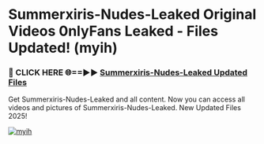 # Summerxiris-Nudes-Leaked Original Videos 0nlyFans Leaked - Files Updated! (myih)

<h3>🔴 CLICK HERE 🌐==►► <a href="https://tinyurl.com/5h6xmrr3" rel="nofollow">Summerxiris-Nudes-Leaked Updated Files</a></h3>

Get Summerxiris-Nudes-Leaked and all content. Now you can access all videos and pictures of Summerxiris-Nudes-Leaked. New Updated Files 2025!

[![myih](https://i.imgur.com/KVD873Z.gif)](https://tinyurl.com/5h6xmrr3)
